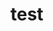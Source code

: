 test
====
<?xml version="1.0" standalone="no"?>
<!DOCTYPE svg PUBLIC "-//W3C//DTD SVG 1.1//EN" "http://www.w3.org/Graphics/SVG/1.1/DTD/svg11.dtd" >
<svg xmlns="http://www.w3.org/2000/svg">
<metadata>
This is a custom SVG webfont generated by Font Squirrel.
Copyright   : Copyright c Mark Simonson 2005 All rights reserved
Designer    : Mark Simonson
Foundry URL : httpwwwmarksimonsoncom
</metadata>
<defs>
<font id="ProximaNovaAltThin" horiz-adv-x="425" >
<font-face units-per-em="2048" ascent="1618" descent="-430" />
<missing-glyph horiz-adv-x="532" />
<glyph unicode=" "  horiz-adv-x="532" />
<glyph unicode="&#x09;" horiz-adv-x="532" />
<glyph unicode="&#xa0;" horiz-adv-x="532" />
<glyph unicode="!" d="M145 49q0 27 20.5 46.5t47.5 19.5t47.5 -19.5t20.5 -46.5q0 -29 -19.5 -48t-48.5 -19t-48.5 19t-19.5 48zM170 1366h86l-23 -1036h-40z" />
<glyph unicode="&#x22;" horiz-adv-x="593" d="M127 1333.5q0 22.5 15.5 37.5t38 15t37.5 -15t15 -38l-30 -426h-45q-31 404 -31 426.5zM360 1333.5q0 22.5 15.5 37.5t38 15t38 -15t15.5 -38l-31 -426h-45q-31 404 -31 426.5z" />
<glyph unicode="#" horiz-adv-x="1161" d="M53 391l19 60h237l156 464h-240l17 60h243l129 391h68l-129 -391h254l129 391h68l-132 -391h236l-14 -60h-240l-158 -464h246l-18 -60h-246l-131 -391h-68l133 391h-256l-131 -391h-67l131 391h-236zM377 451h252l157 464h-254z" />
<glyph unicode="$" horiz-adv-x="1177" d="M109 193l53 47q156 -193 401 -203v651q-80 23 -125 37t-107.5 44t-96 63.5t-58 87t-24.5 120.5q0 156 119.5 250t291.5 99v184h66v-187q250 -14 393 -190l-51 -47q-125 160 -342 176v-584q78 -23 127 -40t111.5 -51t98 -71.5t61.5 -98t26 -134.5q0 -61 -20.5 -118.5 t-65.5 -114t-132 -93t-206 -43.5v-182h-66v180q-145 4 -262.5 64t-191.5 154zM223 1040q0 -61 25.5 -107t80 -79t103.5 -51.5t131 -42.5v567q-145 -4 -242.5 -85t-97.5 -202zM629 37q98 6 170.5 36.5t110.5 78t54.5 95.5t16.5 99q0 59 -20.5 106.5t-50 79t-80 59t-93.5 43 t-108 36.5v-633z" />
<glyph unicode="%" horiz-adv-x="1452" d="M74 1051q0 145 88 240t225 95t225 -95t88 -240q0 -143 -88 -237.5t-225 -94.5t-225 94.5t-88 237.5zM141 1051q0 -113 70 -195t176 -82q109 0 177.5 81t68.5 196q0 117 -68.5 198.5t-177.5 81.5q-106 0 -176 -81.5t-70 -198.5zM260 0l873 1366h75l-874 -1366h-74z M752 307q0 145 88 240.5t225 95.5t225 -95t88 -241q0 -143 -88 -237.5t-225 -94.5t-225 94.5t-88 237.5zM819 307q0 -115 68.5 -195.5t177.5 -80.5t177.5 81t68.5 195q0 117 -68.5 199t-177.5 82t-177.5 -82t-68.5 -199z" />
<glyph unicode="&#x26;" horiz-adv-x="1304" d="M96 342q0 150 82 244t228 176q-119 184 -119 317t89 220t216 87q123 0 194.5 -65.5t71.5 -183.5q0 -70 -25.5 -126.5t-82 -103.5t-101.5 -76.5t-127 -74.5q-14 -8 -22 -13q76 -109 192 -235q106 -119 205 -217q90 137 162 350l65 -25q-102 -268 -176 -376 q129 -125 262 -240h-108q-70 59 -197 182q-164 -207 -407 -207q-172 0 -287 96.5t-115 270.5zM168 342q0 -145 96 -225t234 -80q201 0 356 196q-162 166 -215 230q-117 133 -199 246q-129 -74 -200.5 -158t-71.5 -209zM358 1079q0 -119 107 -282q68 37 98.5 54t82.5 53 t75.5 65.5t44 73.5t20.5 94q0 90 -54 139t-140 49q-96 0 -165 -70t-69 -176z" />
<glyph unicode="'" horiz-adv-x="360" d="M127 1333.5q0 22.5 15.5 37.5t38 15t37.5 -15t15 -38l-30 -426h-45q-31 404 -31 426.5z" />
<glyph unicode="(" horiz-adv-x="421" d="M96 497.5q0 483.5 258 905.5l33 -23q-111 -233 -165 -429.5t-54 -452.5q0 -254 54 -453t165 -428l-33 -25q-258 422 -258 905.5z" />
<glyph unicode=")" horiz-adv-x="421" d="M35 -383q111 229 165 428t54 453q0 256 -54.5 452.5t-164.5 429.5l33 23q258 -422 258 -905.5t-258 -905.5z" />
<glyph unicode="*" horiz-adv-x="675" d="M84 1001l217 111l-217 111l31 53l204 -133l-12 243h62l-13 -243l205 133l31 -53l-217 -111l217 -111l-31 -53l-205 133l13 -243h-62l12 243l-204 -133z" />
<glyph unicode="+" horiz-adv-x="1011" d="M59 659v62h414v442h66v-442h413v-62h-413v-454h-66v454h-414z" />
<glyph unicode="," d="M119 -205q49 37 78.5 89.5t29.5 99.5q-12 -2 -16 -2q-29 0 -47.5 19t-18.5 48q0 27 18.5 46.5t47.5 19.5q33 0 56.5 -29t23.5 -80q0 -74 -37 -142.5t-90 -105.5z" />
<glyph unicode="-" horiz-adv-x="614" d="M61 465v61h492v-61h-492z" />
<glyph unicode="." d="M145 49q0 27 20.5 46.5t47.5 19.5t47.5 -19.5t20.5 -46.5q0 -29 -19.5 -48t-48.5 -19t-48.5 19t-19.5 48z" />
<glyph unicode="/" horiz-adv-x="548" d="M0 -41l485 1448h64l-486 -1448h-63z" />
<glyph unicode="0" horiz-adv-x="1239" d="M133 682q0 127 26.5 246t81 224t153 169.5t227.5 64.5t226 -64.5t151.5 -169.5t81 -224t26.5 -246q0 -125 -26.5 -245t-81 -226.5t-151.5 -171t-226 -64.5t-227.5 64.5t-153 171t-81 226.5t-26.5 245zM205 682q0 -117 21.5 -224.5t67.5 -205.5t130 -156.5t196.5 -58.5 t196.5 59.5t129 156.5t66.5 204.5t21.5 224.5t-21.5 224.5t-66.5 204.5t-129 155.5t-196.5 58.5t-196.5 -58.5t-130 -155.5t-67.5 -204.5t-21.5 -224.5z" />
<glyph unicode="1" horiz-adv-x="567" d="M61 1083l265 283h61v-1366h-65v1272l-216 -236z" />
<glyph unicode="2" horiz-adv-x="1181" d="M121 0v57q164 135 254 214t210 194t180 194.5t104 175t44 181.5q0 154 -101 231.5t-239 77.5q-127 0 -225 -50t-151 -134l-54 39q63 96 177 151t255 55q154 0 279 -93t125 -277q0 -68 -23.5 -138.5t-54.5 -130t-96.5 -137.5t-115.5 -130t-146.5 -139t-153.5 -135 l-172 -145h766v-61h-862z" />
<glyph unicode="3" horiz-adv-x="1087" d="M74 205l57 33q125 -201 385 -201q170 0 270.5 87t100.5 238q0 158 -112.5 236t-282.5 78q-94 0 -115 -2v65q20 -2 115 -2q158 0 266 74t108 219q0 135 -101 215t-249 80q-119 0 -206 -45t-167 -139l-51 41q162 205 424 204q170 0 293 -95t123 -261q0 -147 -92 -226 t-199 -97q63 -6 131 -40t124 -115t56 -190q0 -170 -115.5 -278.5t-320.5 -108.5q-154 0 -269.5 66t-172.5 164z" />
<glyph unicode="4" horiz-adv-x="1073" d="M78 399v68l624 899h86v-905h207v-62h-207v-399h-65v399h-645zM150 461h573v831z" />
<glyph unicode="5" horiz-adv-x="1175" d="M166 205l53 39q137 -207 389 -207q158 0 263.5 105.5t105.5 263.5q0 170 -104.5 271t-264.5 101q-195 0 -344 -141l-55 33v696h745v-61h-680v-596q135 131 334 131q182 0 308 -115t126 -319q0 -193 -128 -312t-306 -119q-297 1 -442 230z" />
<glyph unicode="6" horiz-adv-x="1181" d="M133 682q0 133 25.5 252t80 223.5t152.5 166.5t230 62q229 0 358 -184l-49 -43q-115 166 -309 166q-115 0 -201 -58.5t-132 -157.5t-67.5 -211t-21.5 -236q0 -49 2 -74q51 86 166.5 164.5t248.5 78.5q193 0 313 -109.5t120 -320.5q0 -170 -119 -298t-322 -128 q-127 0 -222 58.5t-148.5 161t-79 224.5t-25.5 263zM209 504q8 -82 32.5 -160t69.5 -149.5t122 -114.5t175 -43q178 0 276.5 113.5t98.5 250.5q0 180 -100.5 274.5t-268.5 94.5q-121 0 -231.5 -74.5t-173.5 -191.5z" />
<glyph unicode="7" horiz-adv-x="1001" d="M74 1305v61h854v-45l-604 -1321h-74l600 1305h-776z" />
<glyph unicode="8" horiz-adv-x="1148" d="M135 338q0 139 103.5 234.5t250.5 132.5q-139 33 -235 117.5t-96 213.5q0 168 125 259t292 91q166 0 292 -92t126 -258q0 -129 -96 -214t-235 -117q147 -37 249.5 -132.5t102.5 -234.5q0 -158 -124 -260.5t-315 -102.5q-195 0 -317.5 101.5t-122.5 261.5zM201 338 q0 -135 110.5 -218t263.5 -83q152 0 262.5 83t110.5 218q0 82 -45 149.5t-111.5 105.5t-122 58.5t-94.5 24.5q-39 -4 -95 -24.5t-122.5 -58.5t-111.5 -105.5t-45 -149.5zM223 1036q0 -76 41 -135t107.5 -93t111.5 -48.5t92 -24.5q47 8 93.5 24.5t112 49.5t106.5 92.5 t41 134.5q0 133 -101.5 211t-251 78t-251 -78t-101.5 -211z" />
<glyph unicode="9" horiz-adv-x="1181" d="M133 963q0 170 119 298t321 128q127 0 222.5 -58.5t148.5 -161t79 -224.5t26 -263q0 -133 -26 -252t-80 -223.5t-152.5 -167t-229.5 -62.5q-229 0 -358 185l49 43q115 -166 309 -166q115 0 201 58.5t132 157.5t67.5 211t21.5 236q0 49 -2 74q-51 -86 -167 -165t-249 -79 q-193 0 -312.5 110t-119.5 321zM199 963q0 -180 100 -274.5t268 -94.5q121 0 231.5 74.5t174.5 191.5q-8 82 -33 160t-70 149.5t-121.5 114.5t-175.5 43q-178 0 -276 -113.5t-98 -250.5z" />
<glyph unicode=":" d="M145 49q0 27 20.5 46.5t47.5 19.5t47.5 -19.5t20.5 -46.5q0 -29 -19.5 -48t-48.5 -19t-48.5 19t-19.5 48zM145 936q0 27 19.5 47.5t48.5 20.5t48.5 -20.5t19.5 -47.5t-20.5 -46.5t-47.5 -19.5t-47.5 19.5t-20.5 46.5z" />
<glyph unicode=";" d="M119 -205q49 37 78.5 89.5t29.5 99.5q-12 -2 -16 -2q-29 0 -47.5 19t-18.5 48q0 27 18.5 46.5t47.5 19.5q33 0 56.5 -29t23.5 -80q0 -74 -37 -142.5t-90 -105.5zM145 936q0 27 19.5 47.5t48.5 20.5t48.5 -20.5t19.5 -47.5t-20.5 -46.5t-47.5 -19.5t-47.5 19.5t-20.5 46.5 z" />
<glyph unicode="&#x3c;" horiz-adv-x="1011" d="M59 664v43l893 481v-74l-809 -430l809 -426v-74z" />
<glyph unicode="=" horiz-adv-x="1011" d="M59 451v61h893v-61h-893zM59 856v62h893v-62h-893z" />
<glyph unicode="&#x3e;" horiz-adv-x="1011" d="M59 184v74l809 426l-809 430v74l893 -481v-43z" />
<glyph unicode="?" horiz-adv-x="956" d="M53 1167q154 219 439 219q174 0 277 -91t103 -222q0 -74 -32.5 -136.5t-81.5 -102t-105.5 -80.5t-105.5 -75t-82 -80t-33 -99q0 -61 68 -109l-39 -47q-90 68 -90 156q0 76 44 137t107.5 103t127 86t107.5 106.5t44 140.5q0 106 -82 179t-227 73q-139 0 -230.5 -51 t-161.5 -150zM387 49q0 27 20.5 46.5t47 19.5t47 -19.5t20.5 -46.5q0 -29 -19.5 -48t-48 -19t-48 19t-19.5 48z" />
<glyph unicode="@" horiz-adv-x="1603" d="M72 500q0 217 113.5 404.5t301 295t398.5 107.5q283 0 464 -192.5t181 -477.5q0 -215 -89 -339t-220 -124q-78 0 -127.5 53.5t-49.5 126.5v13q-57 -82 -151 -137.5t-199 -55.5q-139 0 -225 88t-86 236q0 217 153.5 371.5t344.5 154.5q100 0 168.5 -50t99.5 -128l29 141 h61l-127 -602q-2 -12 -2 -37q0 -53 32 -86t79 -33q35 0 73.5 19.5t80.5 62.5t68.5 128t26.5 200q0 260 -165.5 433t-425.5 173q-299 0 -522.5 -226t-223.5 -517q0 -250 169 -418t427 -168q199 0 385 117l33 -47q-201 -129 -426 -129q-279 0 -464 185.5t-185 457.5zM451 498 q0 -119 64.5 -194t179 -75t209.5 66.5t159 161.5l70 321q-23 74 -87.5 132.5t-164.5 58.5q-174 0 -302 -144.5t-128 -326.5z" />
<glyph unicode="A" horiz-adv-x="1302" d="M43 0l569 1366h78l570 -1366h-76l-152 367h-762l-151 -367h-76zM295 428h713l-357 862z" />
<glyph unicode="B" horiz-adv-x="1228" d="M180 0v1366h514q168 0 270.5 -91t102.5 -257q0 -123 -71.5 -208t-170.5 -105q109 -16 189 -117t80 -219q0 -174 -105.5 -271.5t-286.5 -97.5h-522zM246 61h456q150 0 235 82t85 224q0 125 -84 215t-236 90h-456v-611zM246 733h448q145 0 223 80t78 205q0 123 -78.5 205 t-222.5 82h-448v-572z" />
<glyph unicode="C" horiz-adv-x="1366" d="M133 682q0 309 196.5 508t485.5 199t475 -215l-51 -46q-74 92 -185.5 145.5t-238.5 53.5q-260 0 -435 -180t-175 -465q0 -283 175 -464t435 -181q127 0 238.5 53t185.5 146l53 -43q-193 -217 -477 -218q-289 0 -485.5 199t-196.5 508z" />
<glyph unicode="D" horiz-adv-x="1400" d="M180 0v1366h406q307 0 493.5 -199.5t186.5 -484.5q0 -287 -185.5 -484.5t-494.5 -197.5h-406zM246 61h340q283 0 445.5 176.5t162.5 444.5q0 266 -164 444.5t-444 178.5h-340v-1244z" />
<glyph unicode="E" horiz-adv-x="1142" d="M180 0v1366h836v-61h-770v-572h755v-61h-755v-611h770v-61h-836z" />
<glyph unicode="F" horiz-adv-x="1091" d="M180 0v1366h836v-61h-770v-572h755v-61h-755v-672h-66z" />
<glyph unicode="G" horiz-adv-x="1449" d="M133 682q0 309 196.5 508t485.5 199q295 0 500 -211l-43 -45q-80 92 -201 143t-256 51q-260 0 -435 -180t-175 -465q0 -283 175 -465t435 -182q250 0 389 159.5t160 399.5h-678v61h746q0 -297 -161 -489.5t-456 -192.5q-289 0 -485.5 199t-196.5 510z" />
<glyph unicode="H" horiz-adv-x="1423" d="M180 0v1366h66v-633h932v633h65v-1366h-65v672h-932v-672h-66z" />
<glyph unicode="I" d="M180 0v1366h66v-1366h-66z" />
<glyph unicode="J" horiz-adv-x="952" d="M33 154l55 49q117 -166 291 -166q150 0 239 95t89 247v987h65v-987q0 -195 -112.5 -299.5t-280.5 -104.5q-219 1 -346 179z" />
<glyph unicode="K" horiz-adv-x="1169" d="M180 0v1366h66v-788l710 788h88l-593 -653l655 -713h-88l-608 672l-164 -178v-494h-66z" />
<glyph unicode="L" horiz-adv-x="972" d="M147 0v1366h66v-1305h686v-61h-752z" />
<glyph unicode="M" horiz-adv-x="1576" d="M180 0v1366h105l503 -1223l504 1223h105v-1366h-66v1288l-532 -1288h-21l-532 1288v-1288h-66z" />
<glyph unicode="N" horiz-adv-x="1413" d="M180 0v1366h66l921 -1247v1247h66v-1366h-66l-921 1260v-1260h-66z" />
<glyph unicode="O" horiz-adv-x="1564" d="M133 682q0 303 178 505t471 202q291 0 470.5 -202t179.5 -505t-179.5 -505t-470.5 -202q-293 0 -471 202t-178 505zM205 682q0 -283 157.5 -464t419.5 -181q260 0 419 181t159 464q0 285 -159 465t-419 180q-262 0 -419.5 -180t-157.5 -465z" />
<glyph unicode="P" horiz-adv-x="1136" d="M180 0v1366h473q184 0 292 -111.5t108 -275.5q0 -162 -108.5 -274.5t-291.5 -112.5h-407v-592h-66zM246 653h405q150 0 240 91.5t90 234.5t-90 234.5t-240 91.5h-405v-652z" />
<glyph unicode="Q" horiz-adv-x="1564" d="M133 682q0 303 178 505t471 202q291 0 470.5 -202t179.5 -505q0 -324 -199 -526l156 -156l-46 -47l-159 160q-170 -137 -402 -138q-293 0 -471 202t-178 505zM205 682q0 -283 157.5 -464t419.5 -181q205 0 355 121l-226 227l47 47l228 -229q174 180 174 479 q0 285 -159 465t-419 180q-262 0 -419.5 -180t-157.5 -465z" />
<glyph unicode="R" horiz-adv-x="1185" d="M180 0v1366h471q174 0 289 -103.5t115 -283.5t-116 -284.5t-288 -104.5l422 -590h-84l-416 590h-327v-590h-66zM246 651h405q150 0 241 92.5t91 235.5t-91 234.5t-241 91.5h-405v-654z" />
<glyph unicode="S" horiz-adv-x="1177" d="M109 193l53 47q166 -203 424 -203q113 0 194.5 29.5t122.5 78t59.5 98.5t18.5 103q0 104 -61.5 175t-153.5 101.5t-199.5 64.5t-200 65.5t-153.5 105.5t-61 182q0 160 124.5 254.5t303.5 94.5q287 0 442 -193l-51 -47q-137 178 -391 178q-152 0 -254.5 -81t-102.5 -206 q0 -78 46 -133t119 -85.5t162 -56.5t177 -55.5t161 -70.5t119 -115.5t46 -177.5q0 -63 -22.5 -123.5t-72 -119t-145.5 -93.5t-227 -35q-154 0 -276.5 60t-200.5 158z" />
<glyph unicode="T" horiz-adv-x="1144" d="M78 1305v61h989v-61h-463v-1305h-65v1305h-461z" />
<glyph unicode="U" horiz-adv-x="1376" d="M180 518v848h66v-848q0 -229 114.5 -355t327.5 -126t327.5 126t114.5 355v848h66v-848q0 -256 -131 -399.5t-377 -143.5t-377 143.5t-131 399.5z" />
<glyph unicode="V" horiz-adv-x="1302" d="M43 1366h76l532 -1290l533 1290h76l-570 -1366h-78z" />
<glyph unicode="W" horiz-adv-x="1744" d="M51 1366h72l356 -1268l359 1268h69l359 -1268l356 1268h72l-389 -1366h-78l-355 1243l-354 -1243h-78z" />
<glyph unicode="X" horiz-adv-x="1306" d="M51 0l565 700l-534 666h88l483 -612l484 612h88l-535 -664l565 -702h-86l-516 651l-516 -651h-86z" />
<glyph unicode="Y" horiz-adv-x="1249" d="M43 1366h84l498 -709l497 709h84l-549 -774v-592h-65v592z" />
<glyph unicode="Z" horiz-adv-x="1183" d="M109 0v61l874 1244h-874v61h952v-61l-877 -1244h891v-61h-966z" />
<glyph unicode="[" horiz-adv-x="434" d="M70 -389v1778h329v-62h-268v-1655h268v-61h-329z" />
<glyph unicode="\" horiz-adv-x="548" d="M0 1407h63l486 -1448h-64z" />
<glyph unicode="]" horiz-adv-x="434" d="M35 -328h268v1655h-268v62h330v-1778h-330v61z" />
<glyph unicode="^" horiz-adv-x="868" d="M39 682l369 684h53l368 -684h-69l-326 629l-325 -629h-70z" />
<glyph unicode="_" horiz-adv-x="1155" d="M-6 -82h1167v-61h-1167v61z" />
<glyph unicode="`" horiz-adv-x="419" d="M0 1434h92l328 -295h-62z" />
<glyph unicode="a" horiz-adv-x="1159" d="M123 494q0 233 122 376.5t320 143.5q109 0 202 -52.5t155 -142.5v170h61v-989h-61v166q-53 -82 -149.5 -136.5t-207.5 -54.5q-201 0 -321.5 141.5t-120.5 377.5zM190 493.5q0 -202.5 99.5 -332.5t275.5 -130q111 0 209 57t148 139v531q-49 82 -147.5 141t-209.5 59 q-176 0 -275.5 -131t-99.5 -333.5z" />
<glyph unicode="b" horiz-adv-x="1159" d="M176 0v1366h62v-547q61 90 154 142.5t202 52.5q199 0 320.5 -143.5t121.5 -376.5q0 -236 -120.5 -377.5t-321.5 -141.5q-111 0 -207 54.5t-149 136.5v-166h-62zM238 227q49 -82 147 -139t209 -57q176 0 275.5 130t99.5 332.5t-99.5 333.5t-275.5 131q-111 0 -209 -59 t-147 -141v-531z" />
<glyph unicode="c" horiz-adv-x="1009" d="M123 495.5q0 219.5 129 369t338 149.5q115 0 192.5 -41t145.5 -125l-45 -37q-109 147 -289 147q-186 0 -295 -132t-109 -330q0 -201 110 -333t294 -132q178 0 289 149l45 -39q-68 -84 -145.5 -125t-192.5 -41q-209 0 -338 150.5t-129 370z" />
<glyph unicode="d" horiz-adv-x="1159" d="M123 494q0 233 122 376.5t320 143.5q109 0 202 -52.5t155 -142.5v547h61v-1366h-61v166q-53 -82 -149.5 -136.5t-207.5 -54.5q-201 0 -321.5 141.5t-120.5 377.5zM190 493.5q0 -202.5 99.5 -332.5t275.5 -130q111 0 209 57t148 139v531q-49 82 -147.5 141t-209.5 59 q-176 0 -275.5 -131t-99.5 -333.5z" />
<glyph unicode="e" horiz-adv-x="1169" d="M123 496q0 217 133 367.5t332 150.5q217 0 338 -149.5t121 -368.5v-21h-854q4 -188 117.5 -316t297.5 -128q205 0 344 149l37 -39q-160 -166 -381 -166q-215 0 -350 147t-135 374zM193 530h788q0 100 -41 195.5t-134 164t-220 68.5q-178 0 -282.5 -132t-110.5 -296z" />
<glyph unicode="f" horiz-adv-x="503" d="M41 934v55h164v105q0 137 65.5 214.5t182.5 77.5q72 0 116 -26l-26 -53q-43 25 -90 24q-186 0 -187 -237v-105h201v-55h-201v-934h-61v934h-164z" />
<glyph unicode="g" horiz-adv-x="1159" d="M123 492q0 233 122 377.5t320 144.5q109 0 202 -52.5t155 -142.5v170h61v-995q0 -203 -113.5 -299t-304.5 -96q-129 0 -212 30.5t-167 118.5l45 51q63 -80 140.5 -112.5t193.5 -32.5q158 0 257.5 85t99.5 255v172q-55 -82 -150.5 -138.5t-206.5 -56.5 q-201 0 -321.5 142.5t-120.5 378.5zM190 491.5q0 -202.5 99.5 -333.5t275.5 -131q111 0 209 59t148 141v531q-49 82 -147.5 141t-209.5 59q-176 0 -275.5 -132t-99.5 -334.5z" />
<glyph unicode="h" horiz-adv-x="1081" d="M176 0v1366h62v-532q59 72 159.5 126t198.5 54q154 0 231.5 -75t77.5 -245v-694h-61v694q0 147 -65.5 205.5t-190.5 58.5q-98 0 -196.5 -54t-153.5 -132v-772h-62z" />
<glyph unicode="i" horiz-adv-x="413" d="M147 1218.5q0 24.5 18.5 42t41.5 17.5q25 0 42 -17.5t17 -42t-17.5 -42t-41.5 -17.5q-23 0 -41.5 17.5t-18.5 42zM176 0v989h62v-989h-62z" />
<glyph unicode="j" horiz-adv-x="413" d="M-195 -324l39 52q66 -74 150 -74q82 0 132 47t50 143v1145h62v-1145q0 -246 -244 -245q-105 -1 -189 77zM147 1218.5q0 24.5 18.5 42t41.5 17.5q25 0 42 -17.5t17 -42t-17.5 -42t-41.5 -17.5q-23 0 -41.5 17.5t-18.5 42z" />
<glyph unicode="k" horiz-adv-x="1015" d="M176 0v1366h62v-979l645 602h88l-482 -446l476 -543h-88l-435 498l-204 -189v-309h-62z" />
<glyph unicode="l" horiz-adv-x="497" d="M176 174v1192h62v-1192q0 -143 106 -143q72 0 117 53l37 -47q-66 -61 -154 -62q-168 0 -168 199z" />
<glyph unicode="m" horiz-adv-x="1576" d="M176 0v989h62v-155q37 59 129 119.5t188 60.5q109 0 174.5 -55.5t81.5 -133.5q45 74 136 131.5t190 57.5q264 0 264 -301v-713h-62v713q0 246 -213 245q-82 0 -171 -54t-136 -130v-774h-61v713q0 246 -213 245q-82 0 -169 -54t-138 -132v-772h-62z" />
<glyph unicode="n" horiz-adv-x="1081" d="M176 0v989h62v-155q59 72 159.5 126t198.5 54q154 0 231.5 -77t77.5 -247v-690h-61v690q0 147 -65.5 207.5t-190.5 60.5q-98 0 -196.5 -54t-153.5 -132v-772h-62z" />
<glyph unicode="o" horiz-adv-x="1167" d="M123 496q0 221 128 369.5t333 148.5q207 0 333.5 -147.5t126.5 -371t-126.5 -372t-333.5 -148.5q-205 0 -333 149t-128 372zM190 496q0 -193 106.5 -329t287.5 -136q182 0 287.5 136t105.5 329q0 190 -105.5 326t-287.5 136q-180 0 -287 -136t-107 -326z" />
<glyph unicode="p" horiz-adv-x="1150" d="M176 -377v1366h62v-166q53 82 149 136.5t207 54.5q201 0 321.5 -141.5t120.5 -376.5q0 -233 -121.5 -377t-320.5 -144q-109 0 -202 52.5t-154 142.5v-547h-62zM238 231q49 -82 147 -141t209 -59q176 0 275.5 131t99.5 333.5t-99.5 332.5t-275.5 130q-111 0 -209 -57 t-147 -139v-531z" />
<glyph unicode="q" horiz-adv-x="1150" d="M115 496q0 236 120.5 377t321.5 141q111 0 207 -54.5t149 -136.5v166h62v-1366h-62v547q-61 -90 -154 -142.5t-202 -52.5q-199 0 -320.5 144t-121.5 377zM182 495.5q0 -202.5 99.5 -333.5t275.5 -131q111 0 209 59.5t147 140.5v531q-49 82 -147 139t-209 57 q-176 0 -275.5 -130t-99.5 -332.5z" />
<glyph unicode="r" horiz-adv-x="622" d="M176 0v989h62v-180q150 199 340 199v-74q-18 2 -50 2q-76 0 -166 -61.5t-124 -133.5v-741h-62z" />
<glyph unicode="s" horiz-adv-x="929" d="M90 133l49 45q111 -147 314 -147q133 0 212.5 64.5t79.5 164.5q0 84 -65.5 133t-158.5 72.5t-186 49.5t-158.5 83t-65.5 154q0 113 90 187.5t245 74.5q223 0 340 -150l-45 -41q-94 135 -295 135q-127 0 -200.5 -58t-73.5 -148q0 -76 65.5 -120t158.5 -66.5t186.5 -49.5 t159 -89t65.5 -167q0 -123 -91 -204t-263 -81q-226 0 -363 158z" />
<glyph unicode="t" horiz-adv-x="524" d="M25 934v55h163v271h62v-271h201v-55h-201v-760q0 -143 106 -143q72 0 117 53l37 -47q-66 -61 -154 -62q-168 0 -168 199v760h-163z" />
<glyph unicode="u" horiz-adv-x="1081" d="M176 295v694h62v-694q0 -147 65.5 -205.5t190.5 -58.5q98 0 197.5 52t152.5 128v778h61v-989h-61v152q-68 -76 -164 -126.5t-195 -50.5q-154 0 -231.5 75t-77.5 245z" />
<glyph unicode="v" horiz-adv-x="964" d="M23 989h71l389 -917l387 917h72l-424 -989h-72z" />
<glyph unicode="w" horiz-adv-x="1441" d="M45 989h68l286 -893l297 893h49l297 -893l287 893h68l-328 -989h-49l-299 897l-299 -897h-49z" />
<glyph unicode="x" horiz-adv-x="966" d="M45 0l404 508l-381 481h79l336 -438l336 438h80l-381 -481l404 -508h-80l-359 467l-358 -467h-80z" />
<glyph unicode="y" horiz-adv-x="1081" d="M166 -252l45 51q113 -145 303 -145q154 0 242 89t88 249v160q-68 -76 -164 -126.5t-195 -50.5q-154 0 -231.5 75t-77.5 245v694h62v-694q0 -147 65.5 -205.5t190.5 -58.5q98 0 197.5 52t152.5 128v778h61v-997q0 -104 -34.5 -184t-92 -123t-124 -64.5t-140.5 -21.5 q-215 -1 -348 149z" />
<glyph unicode="z" horiz-adv-x="954" d="M123 0v55l629 879h-629v55h700v-55l-633 -879h641v-55h-708z" />
<glyph unicode="{" horiz-adv-x="485" d="M14 469v61q51 0 79 43t28 105v479q0 100 61.5 166t141.5 66h127v-62h-127q-57 0 -99.5 -49t-42.5 -121v-479q0 -139 -92 -178q92 -39 92 -178v-480q0 -72 42 -121t100 -49h127v-61h-127q-80 0 -141.5 65.5t-61.5 165.5v480q0 61 -28 104t-79 43z" />
<glyph unicode="|" horiz-adv-x="421" d="M180 -41v1448h62v-1448h-62z" />
<glyph unicode="}" horiz-adv-x="485" d="M35 -328h127q57 0 99 49.5t42 120.5v480q0 139 92 178q-92 39 -92 178v479q0 72 -42 121t-99 49h-127v62h127q80 0 141.5 -66t61.5 -166v-479q0 -61 27.5 -104.5t78.5 -43.5v-61q-51 0 -78.5 -43t-27.5 -104v-480q0 -100 -61.5 -165.5t-141.5 -65.5h-127v61z" />
<glyph unicode="~" horiz-adv-x="1015" d="M57 893q20 215 81 342t184 127q68 0 114.5 -43t70 -103.5t45 -122t56.5 -104.5t86 -43q86 0 134.5 103.5t68.5 316.5l61 -6q-14 -139 -38.5 -236.5t-82 -167t-143.5 -69.5q-84 0 -136 64.5t-72.5 142t-61.5 142t-102 64.5q-162 0 -203 -417z" />
<glyph unicode="&#xa1;" d="M145 940q0 27 19.5 47.5t48.5 20.5t48.5 -20.5t19.5 -47.5t-20.5 -46.5t-47.5 -19.5t-47.5 19.5t-20.5 46.5zM170 -377l23 1036h40l23 -1036h-86z" />
<glyph unicode="&#xa2;" horiz-adv-x="1009" d="M123 495.5q0 204.5 112.5 349t301.5 165.5v147h61v-143q197 -2 330 -166l-45 -37q-109 143 -285 147v-927q174 0 285 149l45 -39q-133 -164 -330 -166v-180h-61v185q-188 20 -301 165.5t-113 350zM190 495.5q0 -182.5 93.5 -312.5t253.5 -150v921q-162 -20 -254.5 -148 t-92.5 -310.5z" />
<glyph unicode="&#xa3;" horiz-adv-x="1005" d="M35 547v61h293q-14 16 -69.5 73.5t-79 89.5t-49.5 95.5t-26 134.5q0 154 120 269.5t306 115.5q113 0 212.5 -58t146.5 -154l-53 -37q-31 74 -115 131t-191 57q-150 0 -254 -87t-104 -237q0 -68 24.5 -129t53.5 -96t77 -87t70 -81h312v-61h-271q31 -66 31 -131 q0 -102 -46 -172t-130 -133q57 20 113 20q72 0 171 -49t160 -49q66 0 127.5 28.5t85.5 59.5l37 -55q-98 -94 -254 -95q-94 0 -184 49.5t-180 49.5q-80 0 -244 -84l-29 67q156 66 234 160t78 203q0 68 -37 131h-336z" />
<glyph unicode="&#xa5;" horiz-adv-x="1249" d="M43 264v62h549v266h-549v61h504l-504 713h84l498 -709l497 709h84l-506 -713h506v-61h-549v-266h549v-62h-549v-264h-65v264h-549z" />
<glyph unicode="&#xa6;" horiz-adv-x="421" d="M180 -41v647h62v-647h-62zM180 760v647h62v-647h-62z" />
<glyph unicode="&#xa7;" horiz-adv-x="929" d="M90 -8l49 45q111 -147 314 -148q129 0 210.5 62.5t81.5 167.5q0 82 -65.5 132t-158.5 73.5t-186 49t-158.5 83t-65.5 153.5q0 106 72.5 173t193.5 94q-131 37 -198.5 92t-67.5 155q0 111 88 186.5t247 75.5q221 0 340 -149l-45 -41q-98 135 -295 135q-119 0 -196.5 -58.5 t-77.5 -152.5q0 -76 65.5 -120t158.5 -65.5t186.5 -47t159 -90t65.5 -170.5q0 -180 -205 -260q102 -37 153.5 -95.5t51.5 -152.5q0 -133 -97.5 -209t-256.5 -76q-133 0 -214 41t-149 117zM172 606q0 -47 25.5 -82t69.5 -56.5t100.5 -37.5t119.5 -33q31 -6 45 -10 q213 92 213 246q0 51 -23.5 89t-71.5 63.5t-85 39t-102 29.5q-162 -43 -226.5 -102.5t-64.5 -145.5z" />
<glyph unicode="&#xa8;" horiz-adv-x="516" d="M-6 1224.5q0 22.5 17.5 40t40 17.5t40 -17.5t17.5 -40t-17.5 -40t-40 -17.5t-40 17.5t-17.5 40zM408 1224.5q0 22.5 17 40t39.5 17.5t40 -17.5t17.5 -40t-17.5 -40t-40 -17.5t-39.5 17.5t-17 40z" />
<glyph unicode="&#xa9;" horiz-adv-x="1593" d="M90 684q0 293 207 500t500 207t499.5 -207t206.5 -500t-206.5 -500t-499.5 -207t-500 208t-207 499zM143 684q0 -268 192.5 -460.5t461.5 -192.5q270 0 461.5 192.5t191.5 460.5q0 270 -191.5 461.5t-461.5 191.5q-268 0 -461 -191.5t-193 -461.5zM371 688 q0 186 123.5 312t302.5 126q182 0 295 -131l-41 -41q-39 53 -110 85t-144 32q-150 0 -258.5 -107.5t-108.5 -277.5q0 -166 109.5 -276.5t257.5 -110.5q74 0 144.5 33t109.5 86l41 -41q-115 -133 -295 -133q-178 0 -302 129t-124 315z" />
<glyph unicode="&#xaa;" horiz-adv-x="761" d="M102 866q0 98 69 155.5t163 57.5q139 0 231 -94v139q0 72 -55 112t-129 40q-131 0 -211 -102l-37 38q98 115 250 115q106 0 172 -51t66 -152v-456h-56v77q-92 -94 -231 -94q-92 0 -162 59.5t-70 155.5zM162 866q0 -74 52 -122t138 -48q137 0 213 95v149q-76 94 -213 94 q-84 0 -137 -48t-53 -120z" />
<glyph unicode="&#xab;" horiz-adv-x="745" d="M61 498l328 362h80l-328 -362l328 -369h-80zM276 498l328 362h80l-328 -362l328 -369h-80z" />
<glyph unicode="&#xac;" horiz-adv-x="1011" d="M59 856v62h893v-467h-65v405h-828z" />
<glyph unicode="&#xad;" horiz-adv-x="614" d="M61 465v61h492v-61h-492z" />
<glyph unicode="&#xae;" horiz-adv-x="1011" d="M72 952.5q0 180.5 127 307t307 126.5q182 0 308 -125.5t126 -308.5q0 -180 -127 -307t-307 -127t-307 127t-127 307.5zM125 952q0 -158 111.5 -269.5t269.5 -111.5t269.5 112t111.5 269q0 160 -111.5 270.5t-269.5 110.5t-269.5 -110.5t-111.5 -270.5zM342 702v498h203 q63 0 107 -42t44 -109q0 -72 -46 -110t-81 -38l133 -199h-75l-129 197h-97v-197h-59zM401 956h144q33 0 61.5 28t28.5 65q0 41 -28.5 68.5t-61.5 27.5h-144v-189z" />
<glyph unicode="&#xaf;" horiz-adv-x="743" d="M0 1210v56h743v-56h-743z" />
<glyph unicode="&#xb0;" horiz-adv-x="559" d="M53 1159q0 94 65.5 160.5t160 66.5t161 -66.5t66.5 -160.5t-66.5 -159.5t-161 -65.5t-160 65.5t-65.5 159.5zM115 1159.5q0 -67.5 48 -116t115.5 -48.5t116.5 48.5t49 116t-49 116.5t-116.5 49t-115.5 -49t-48 -116.5z" />
<glyph unicode="&#xb1;" horiz-adv-x="1011" d="M59 0v61h893v-61h-893zM59 659v62h414v442h66v-442h413v-62h-413v-454h-66v454h-414z" />
<glyph unicode="&#xb2;" horiz-adv-x="778" d="M111 862v49q244 176 367.5 305.5t123.5 245.5q0 90 -60.5 134t-144.5 44q-160 0 -233 -108l-41 37q88 125 276 125q102 0 182.5 -57.5t80.5 -172.5q0 -131 -118 -258t-343 -291h465v-53h-555z" />
<glyph unicode="&#xb3;" horiz-adv-x="778" d="M102 983l41 35q82 -117 242 -117q102 0 161.5 48t59.5 132q0 90 -67.5 134.5t-171.5 44.5q-61 0 -74 -3v56q12 -2 74 -2q98 0 162.5 41t64.5 125q0 76 -61.5 119.5t-149.5 43.5q-137 0 -231 -106l-39 37q104 123 272 123q113 0 190.5 -58.5t77.5 -156.5q0 -88 -57 -135.5 t-125 -57.5q68 -6 132.5 -58t64.5 -147q0 -104 -76 -168.5t-207 -64.5q-98 0 -172 38t-111 97z" />
<glyph unicode="&#xb4;" horiz-adv-x="419" d="M0 1139l328 295h92l-359 -295h-61z" />
<glyph unicode="&#xb5;" horiz-adv-x="1081" d="M176 -377v1366h62v-694q0 -147 65.5 -207.5t190.5 -60.5q98 0 197.5 54t152.5 130v778h61v-989h-61v152q-68 -76 -164 -126.5t-195 -50.5q-176 0 -247 93v-445h-62z" />
<glyph unicode="&#xb6;" horiz-adv-x="919" d="M55 1013.5q0 145.5 103.5 249t249.5 103.5h323v-1571h-61v1510h-201v-1510h-61v867q-145 0 -249 103t-104 248.5z" />
<glyph unicode="&#xb7;" d="M145 501.5q0 26.5 20.5 46t47.5 19.5t47.5 -19.5t20.5 -46t-19.5 -47t-48.5 -20.5t-48.5 20.5t-19.5 47z" />
<glyph unicode="&#xb8;" horiz-adv-x="391" d="M0 -326l29 56q66 -57 161 -58q59 0 100.5 28t41.5 73q0 88 -90 88q-55 0 -88 -39l-45 26l63 175h61l-53 -142q31 25 78 25q59 0 96 -36t37 -97q0 -68 -57.5 -112t-143.5 -44q-118 0 -190 57z" />
<glyph unicode="&#xb9;" horiz-adv-x="393" d="M41 1499l174 182h55v-819h-61v737l-129 -141z" />
<glyph unicode="&#xba;" horiz-adv-x="829" d="M98 989q0 145 88 241.5t228 96.5q141 0 229 -96t88 -242q0 -143 -88 -240.5t-229 -97.5q-139 0 -227.5 97.5t-88.5 240.5zM160 989q0 -119 68.5 -201.5t185.5 -82.5q119 0 188.5 82.5t69.5 201.5t-70 201t-188 82q-117 0 -185.5 -82t-68.5 -201z" />
<glyph unicode="&#xbb;" horiz-adv-x="745" d="M61 129l328 369l-328 362h80l328 -362l-328 -369h-80zM276 129l328 369l-328 362h80l328 -362l-328 -369h-80z" />
<glyph unicode="&#xbc;" horiz-adv-x="1464" d="M41 1184l174 182h55v-819h-61v737l-129 -141zM170 0l872 1366h76l-874 -1366h-74zM782 231v54l381 534h80v-534h127v-54h-127v-231h-59v231h-402zM846 285h338v475z" />
<glyph unicode="&#xbd;" horiz-adv-x="1546" d="M41 1184l174 182h55v-819h-61v737l-129 -141zM170 0l872 1366h76l-874 -1366h-74zM879 0v49q244 176 367.5 305t123.5 246q0 90 -60.5 134t-144.5 44q-160 0 -233 -108l-41 37q88 125 276 124q102 0 182.5 -57t80.5 -172q0 -131 -118 -258t-343 -291h465v-53h-555z" />
<glyph unicode="&#xbe;" horiz-adv-x="1722" d="M102 668l41 34q82 -117 242 -116q102 0 161.5 48t59.5 132q0 90 -67.5 134t-171.5 44q-61 0 -74 -2v55q12 -2 74 -2q98 0 162.5 41t64.5 125q0 76 -61.5 120t-149.5 44q-137 0 -231 -106l-39 36q104 123 272 123q113 0 190.5 -58t77.5 -157q0 -88 -57 -135t-125 -57 q68 -6 132.5 -58.5t64.5 -146.5q0 -104 -76 -169t-207 -65q-98 0 -172 38.5t-111 97.5zM428 0l872 1366h76l-874 -1366h-74zM1040 231v54l381 534h80v-534h127v-54h-127v-231h-59v231h-402zM1104 285h338v475z" />
<glyph unicode="&#xbf;" horiz-adv-x="800" d="M84 -90q0 74 33 136.5t82 102t105 80.5t105.5 75t82 80t32.5 99q0 61 -67 109l39 47q90 -68 90 -156q0 -76 -44 -137t-107.5 -103t-127 -86t-107.5 -106.5t-44 -140.5q0 -106 81.5 -179t227.5 -73q139 0 230 51t161 150l47 -43q-154 -219 -438 -219q-174 0 -277.5 91 t-103.5 222zM434 940q0 27 20.5 47.5t47 20.5t47 -20.5t20.5 -47.5t-20.5 -46.5t-47 -19.5t-47 19.5t-20.5 46.5z" />
<glyph unicode="&#xc0;" horiz-adv-x="1302" d="M43 0l569 1366h78l570 -1366h-76l-152 367h-762l-151 -367h-76zM295 428h713l-357 862zM340 1786h92l328 -295h-62z" />
<glyph unicode="&#xc1;" horiz-adv-x="1302" d="M43 0l569 1366h78l570 -1366h-76l-152 367h-762l-151 -367h-76zM295 428h713l-357 862zM545 1491l327 295h93l-359 -295h-61z" />
<glyph unicode="&#xc2;" horiz-adv-x="1302" d="M43 0l569 1366h78l570 -1366h-76l-152 367h-762l-151 -367h-76zM295 428h713l-357 862zM414 1491l200 295h74l207 -295h-57l-187 246l-180 -246h-57z" />
<glyph unicode="&#xc3;" horiz-adv-x="1302" d="M43 0l569 1366h78l570 -1366h-76l-152 367h-762l-151 -367h-76zM295 428h713l-357 862zM344 1499q0 117 48 196t132 79q53 0 91 -36t55.5 -80t47.5 -80t68 -36q53 0 87 54.5t34 164.5h54q0 -117 -48.5 -195.5t-132.5 -78.5q-53 0 -91 36t-55.5 80t-47 79.5t-68.5 35.5 q-53 0 -87 -54t-34 -165h-53z" />
<glyph unicode="&#xc4;" horiz-adv-x="1302" d="M43 0l569 1366h78l570 -1366h-76l-152 367h-762l-151 -367h-76zM295 428h713l-357 862zM389 1564.5q0 22.5 17.5 40t40 17.5t40 -17.5t17.5 -40t-17.5 -40t-40 -17.5t-40 17.5t-17.5 40zM803 1564.5q0 22.5 17.5 40t40 17.5t40 -17.5t17.5 -40t-17.5 -40t-40 -17.5 t-40 17.5t-17.5 40z" />
<glyph unicode="&#xc5;" horiz-adv-x="1302" d="M43 0l569 1366h78l570 -1366h-76l-152 367h-762l-151 -367h-76zM295 428h713l-357 862zM463 1608q0 78 56 134t134 56t133.5 -56t55.5 -134t-55.5 -134.5t-133.5 -56.5t-134 56.5t-56 134.5zM512 1607.5q0 -59.5 41 -100.5t100 -41q57 0 98.5 41t41.5 100.5t-41 100.5 t-99 41q-59 0 -100 -41t-41 -100.5z" />
<glyph unicode="&#xc6;" horiz-adv-x="1904" d="M43 0l870 1366h859v-61h-771v-572h756v-61h-756v-611h771v-61h-836v367h-586l-231 -367h-76zM385 428h551v862z" />
<glyph unicode="&#xc7;" horiz-adv-x="1366" d="M133 682q0 309 196.5 508t485.5 199t475 -215l-51 -46q-74 92 -185.5 145.5t-238.5 53.5q-260 0 -435 -180t-175 -465q0 -283 175 -464t435 -181q127 0 238.5 53t185.5 146l53 -43q-190 -215 -467 -218l-32 -86q31 25 77 25q59 0 96.5 -36t37.5 -97q0 -68 -57.5 -112 t-143.5 -44q-119 0 -191 58l29 55q66 -57 162 -57q59 0 100 27.5t41 72.5q0 88 -90 88q-55 0 -88 -39l-45 27l43 120q-270 18 -450.5 214t-180.5 491z" />
<glyph unicode="&#xc8;" horiz-adv-x="1142" d="M180 0v1366h836v-61h-770v-572h755v-61h-755v-611h770v-61h-836zM285 1786h92l328 -295h-62z" />
<glyph unicode="&#xc9;" horiz-adv-x="1142" d="M180 0v1366h836v-61h-770v-572h755v-61h-755v-611h770v-61h-836zM489 1491l328 295h92l-358 -295h-62z" />
<glyph unicode="&#xca;" horiz-adv-x="1142" d="M180 0v1366h836v-61h-770v-572h755v-61h-755v-611h770v-61h-836zM354 1491l201 295h74l207 -295h-58l-186 246l-180 -246h-58z" />
<glyph unicode="&#xcb;" horiz-adv-x="1142" d="M180 0v1366h836v-61h-770v-572h755v-61h-755v-611h770v-61h-836zM330 1564.5q0 22.5 17.5 40t40 17.5t39.5 -17.5t17 -40t-17 -40t-39.5 -17.5t-40 17.5t-17.5 40zM743 1564.5q0 22.5 17.5 40t40 17.5t40 -17.5t17.5 -40t-17.5 -40t-40 -17.5t-40 17.5t-17.5 40z" />
<glyph unicode="&#xcc;" d="M-98 1786h92l328 -295h-62zM180 0v1366h66v-1366h-66z" />
<glyph unicode="&#xcd;" d="M106 1491l328 295h92l-358 -295h-62zM180 0v1366h66v-1366h-66z" />
<glyph unicode="&#xce;" d="M-25 1491l201 295h74l207 -295h-58l-186 246l-180 -246h-58zM180 0v1366h66v-1366h-66z" />
<glyph unicode="&#xcf;" d="M-51 1564.5q0 22.5 17.5 40t40 17.5t39.5 -17.5t17 -40t-17 -40t-39.5 -17.5t-40 17.5t-17.5 40zM180 0v1366h66v-1366h-66zM362 1564.5q0 22.5 17.5 40t40 17.5t40 -17.5t17.5 -40t-17.5 -40t-40 -17.5t-40 17.5t-17.5 40z" />
<glyph unicode="&#xd0;" horiz-adv-x="1464" d="M25 653v62h219v651h405q307 0 493.5 -199.5t186.5 -484.5q0 -287 -185.5 -484.5t-494.5 -197.5h-405v653h-219zM309 61h340q283 0 445.5 176.5t162.5 444.5q0 266 -163.5 444.5t-444.5 178.5h-340v-590h385v-62h-385v-592z" />
<glyph unicode="&#xd1;" horiz-adv-x="1413" d="M180 0v1366h66l921 -1247v1247h66v-1366h-66l-921 1260v-1260h-66zM395 1499q0 117 48.5 196t131.5 79q53 0 91.5 -36t55.5 -80t47 -80t69 -36q53 0 86.5 54.5t33.5 164.5h54q0 -117 -48.5 -195.5t-132.5 -78.5q-53 0 -91 36t-55 80t-47 79.5t-69 35.5q-53 0 -86.5 -54 t-33.5 -165h-54z" />
<glyph unicode="&#xd2;" horiz-adv-x="1564" d="M133 682q0 303 178 505t471 202q291 0 470.5 -202t179.5 -505t-179.5 -505t-470.5 -202q-293 0 -471 202t-178 505zM205 682q0 -283 157.5 -464t419.5 -181q260 0 419 181t159 464q0 285 -159 465t-419 180q-262 0 -419.5 -180t-157.5 -465zM479 1786h92l328 -295h-61z " />
<glyph unicode="&#xd3;" horiz-adv-x="1564" d="M133 682q0 303 178 505t471 202q291 0 470.5 -202t179.5 -505t-179.5 -505t-470.5 -202q-293 0 -471 202t-178 505zM205 682q0 -283 157.5 -464t419.5 -181q260 0 419 181t159 464q0 285 -159 465t-419 180q-262 0 -419.5 -180t-157.5 -465zM678 1491l328 295h92 l-359 -295h-61z" />
<glyph unicode="&#xd4;" horiz-adv-x="1564" d="M133 682q0 303 178 505t471 202q291 0 470.5 -202t179.5 -505t-179.5 -505t-470.5 -202q-293 0 -471 202t-178 505zM205 682q0 -283 157.5 -464t419.5 -181q260 0 419 181t159 464q0 285 -159 465t-419 180q-262 0 -419.5 -180t-157.5 -465zM545 1491l200 295h74 l207 -295h-57l-187 246l-180 -246h-57z" />
<glyph unicode="&#xd5;" horiz-adv-x="1564" d="M133 682q0 303 178 505t471 202q291 0 470.5 -202t179.5 -505t-179.5 -505t-470.5 -202q-293 0 -471 202t-178 505zM205 682q0 -283 157.5 -464t419.5 -181q260 0 419 181t159 464q0 285 -159 465t-419 180q-262 0 -419.5 -180t-157.5 -465zM475 1499q0 117 48 196 t132 79q53 0 91 -36t55.5 -80t47.5 -80t69 -36q53 0 86.5 54.5t33.5 164.5h54q0 -117 -48.5 -195.5t-132.5 -78.5q-53 0 -91 36t-55 80t-47 79.5t-69 35.5q-53 0 -87 -54t-34 -165h-53z" />
<glyph unicode="&#xd6;" horiz-adv-x="1564" d="M133 682q0 303 178 505t471 202q291 0 470.5 -202t179.5 -505t-179.5 -505t-470.5 -202q-293 0 -471 202t-178 505zM205 682q0 -283 157.5 -464t419.5 -181q260 0 419 181t159 464q0 285 -159 465t-419 180q-262 0 -419.5 -180t-157.5 -465zM514 1564.5q0 22.5 17.5 40 t40 17.5t40 -17.5t17.5 -40t-17.5 -40t-40 -17.5t-40 17.5t-17.5 40zM928 1564.5q0 22.5 17.5 40t40 17.5t39.5 -17.5t17 -40t-17 -40t-39.5 -17.5t-40 17.5t-17.5 40z" />
<glyph unicode="&#xd7;" horiz-adv-x="1011" d="M145 367l318 317l-318 317l43 43l318 -317l317 317l43 -43l-317 -317l317 -317l-43 -43l-317 317l-318 -317z" />
<glyph unicode="&#xd8;" horiz-adv-x="1564" d="M133 682q0 303 178 505t471 202q182 0 332 -89l39 66h74l-62 -102q127 -94 197 -247t70 -335q0 -303 -179.5 -505t-470.5 -202q-188 0 -333 88l-37 -63h-74l59 98q-127 96 -195.5 248t-68.5 336zM205 682q0 -348 225 -528l651 1093q-131 80 -299 80q-262 0 -419.5 -180 t-157.5 -465zM481 117q131 -80 301 -80q260 0 419 181t159 464q0 346 -227 528z" />
<glyph unicode="&#xd9;" horiz-adv-x="1376" d="M180 518v848h66v-848q0 -229 114.5 -355t327.5 -126t327.5 126t114.5 355v848h66v-848q0 -256 -131 -399.5t-377 -143.5t-377 143.5t-131 399.5zM379 1786h92l328 -295h-62z" />
<glyph unicode="&#xda;" horiz-adv-x="1376" d="M180 518v848h66v-848q0 -229 114.5 -355t327.5 -126t327.5 126t114.5 355v848h66v-848q0 -256 -131 -399.5t-377 -143.5t-377 143.5t-131 399.5zM578 1491l327 295h92l-358 -295h-61z" />
<glyph unicode="&#xdb;" horiz-adv-x="1376" d="M180 518v848h66v-848q0 -229 114.5 -355t327.5 -126t327.5 126t114.5 355v848h66v-848q0 -256 -131 -399.5t-377 -143.5t-377 143.5t-131 399.5zM455 1491l200 295h74l207 -295h-57l-187 246l-180 -246h-57z" />
<glyph unicode="&#xdc;" horiz-adv-x="1376" d="M180 518v848h66v-848q0 -229 114.5 -355t327.5 -126t327.5 126t114.5 355v848h66v-848q0 -256 -131 -399.5t-377 -143.5t-377 143.5t-131 399.5zM424 1564.5q0 22.5 17.5 40t40 17.5t40 -17.5t17.5 -40t-17.5 -40t-40 -17.5t-40 17.5t-17.5 40zM838 1564.5q0 22.5 17 40 t40 17.5t40 -17.5t17 -40t-17 -40t-40 -17.5t-40 17.5t-17 40z" />
<glyph unicode="&#xdd;" horiz-adv-x="1249" d="M43 1366h84l498 -709l497 709h84l-549 -774v-592h-65v592zM526 1491l328 295h92l-358 -295h-62z" />
<glyph unicode="&#xde;" horiz-adv-x="1136" d="M180 0v1366h66v-264h407q184 0 292 -112.5t108 -276.5q0 -162 -108.5 -273.5t-291.5 -111.5h-407v-328h-66zM246 389h405q150 0 240 90t90 233.5t-90 235.5t-240 92h-405v-651z" />
<glyph unicode="&#xdf;" horiz-adv-x="1142" d="M176 0v1063q0 139 90 231t234 92q127 0 215 -62t88 -163q0 -74 -53.5 -128t-117 -83.5t-116.5 -82t-53 -119.5q0 -76 65.5 -120t158.5 -65.5t186.5 -47.5t159 -88t65.5 -167q0 -117 -88 -201t-267 -84q-133 0 -213.5 41t-148.5 117l49 45q113 -147 313 -147 q141 0 217 67.5t76 161.5q0 84 -65.5 133t-158.5 72.5t-186.5 49.5t-159 83t-65.5 154q0 78 53.5 137t117 91t116.5 79t53 102q0 78 -74.5 124t-166.5 46q-111 0 -186.5 -73.5t-75.5 -194.5v-1063h-62z" />
<glyph unicode="&#xe0;" horiz-adv-x="1159" d="M123 494q0 233 122 376.5t320 143.5q109 0 202 -52.5t155 -142.5v170h61v-989h-61v166q-53 -82 -149.5 -136.5t-207.5 -54.5q-201 0 -321.5 141.5t-120.5 377.5zM190 493.5q0 -202.5 99.5 -332.5t275.5 -130q111 0 209 57t148 139v531q-49 82 -147.5 141t-209.5 59 q-176 0 -275.5 -131t-99.5 -333.5zM281 1434h92l327 -295h-61z" />
<glyph unicode="&#xe1;" horiz-adv-x="1159" d="M123 494q0 233 122 376.5t320 143.5q109 0 202 -52.5t155 -142.5v170h61v-989h-61v166q-53 -82 -149.5 -136.5t-207.5 -54.5q-201 0 -321.5 141.5t-120.5 377.5zM190 493.5q0 -202.5 99.5 -332.5t275.5 -130q111 0 209 57t148 139v531q-49 82 -147.5 141t-209.5 59 q-176 0 -275.5 -131t-99.5 -333.5zM483 1139l328 295h92l-358 -295h-62z" />
<glyph unicode="&#xe2;" horiz-adv-x="1159" d="M123 494q0 233 122 376.5t320 143.5q109 0 202 -52.5t155 -142.5v170h61v-989h-61v166q-53 -82 -149.5 -136.5t-207.5 -54.5q-201 0 -321.5 141.5t-120.5 377.5zM190 493.5q0 -202.5 99.5 -332.5t275.5 -130q111 0 209 57t148 139v531q-49 82 -147.5 141t-209.5 59 q-176 0 -275.5 -131t-99.5 -333.5zM348 1139l201 295h74l206 -295h-57l-186 245l-180 -245h-58z" />
<glyph unicode="&#xe3;" horiz-adv-x="1159" d="M123 494q0 233 122 376.5t320 143.5q109 0 202 -52.5t155 -142.5v170h61v-989h-61v166q-53 -82 -149.5 -136.5t-207.5 -54.5q-201 0 -321.5 141.5t-120.5 377.5zM190 493.5q0 -202.5 99.5 -332.5t275.5 -130q111 0 209 57t148 139v531q-49 82 -147.5 141t-209.5 59 q-176 0 -275.5 -131t-99.5 -333.5zM276 1147q0 117 48.5 195.5t132.5 78.5q53 0 91 -35.5t55.5 -79.5t47 -80t68.5 -36q53 0 87 54t34 165h53q0 -117 -48 -195.5t-132 -78.5q-53 0 -91 35.5t-55.5 79.5t-47.5 80t-68 36q-53 0 -87 -54.5t-34 -164.5h-54z" />
<glyph unicode="&#xe4;" horiz-adv-x="1159" d="M123 494q0 233 122 376.5t320 143.5q109 0 202 -52.5t155 -142.5v170h61v-989h-61v166q-53 -82 -149.5 -136.5t-207.5 -54.5q-201 0 -321.5 141.5t-120.5 377.5zM190 493.5q0 -202.5 99.5 -332.5t275.5 -130q111 0 209 57t148 139v531q-49 82 -147.5 141t-209.5 59 q-176 0 -275.5 -131t-99.5 -333.5zM322 1224.5q0 22.5 17 40t39.5 17.5t40 -17.5t17.5 -40t-17.5 -40t-40 -17.5t-39.5 17.5t-17 40zM735 1224.5q0 22.5 17.5 40t40 17.5t40 -17.5t17.5 -40t-17.5 -40t-40 -17.5t-40 17.5t-17.5 40z" />
<glyph unicode="&#xe5;" horiz-adv-x="1159" d="M123 494q0 233 122 376.5t320 143.5q109 0 202 -52.5t155 -142.5v170h61v-989h-61v166q-53 -82 -149.5 -136.5t-207.5 -54.5q-201 0 -321.5 141.5t-120.5 377.5zM190 493.5q0 -202.5 99.5 -332.5t275.5 -130q111 0 209 57t148 139v531q-49 82 -147.5 141t-209.5 59 q-176 0 -275.5 -131t-99.5 -333.5zM389 1337.5q0 77.5 56.5 134t134 56.5t133 -56.5t55.5 -134t-55.5 -134t-133 -56.5t-134 56.5t-56.5 134zM438 1337.5q0 -59.5 41 -100.5t101 -41q57 0 98 41t41 100.5t-41 100.5t-98 41q-59 0 -100.5 -41t-41.5 -100.5z" />
<glyph unicode="&#xe6;" horiz-adv-x="1959" d="M123 494q0 233 122 376.5t320 143.5q109 0 202 -52.5t155 -142.5v170h61v-248q53 125 156.5 199t238.5 74q217 0 338 -149.5t121 -368.5v-21h-854q4 -188 117.5 -316t298.5 -128q205 0 344 149l37 -39q-160 -166 -381 -166q-145 0 -253 72t-163 197v-244h-61v166 q-53 -82 -149.5 -136.5t-207.5 -54.5q-201 0 -321.5 141.5t-120.5 377.5zM190 493.5q0 -202.5 99.5 -332.5t275.5 -130q111 0 209 57t148 139v531q-49 82 -147.5 141t-209.5 59q-176 0 -275.5 -131t-99.5 -333.5zM983 530h789q0 100 -41 195.5t-134.5 164t-220.5 68.5 q-178 0 -282.5 -132t-110.5 -296z" />
<glyph unicode="&#xe7;" horiz-adv-x="1009" d="M123 496q0 219 129 368.5t338 149.5q115 0 192.5 -41t145.5 -125l-45 -37q-109 147 -289 147q-186 0 -295 -132t-109 -330q0 -201 110 -333t294 -132q178 0 289 149l45 -39q-125 -158 -316 -166l-32 -90q31 25 77 25q59 0 96.5 -36t37.5 -97q0 -68 -57.5 -112t-143.5 -44 q-119 0 -191 57l29 56q66 -57 162 -58q59 0 100 28t41 73q0 88 -90 88q-55 0 -88 -39l-45 27l45 124q-195 14 -312.5 162t-117.5 357z" />
<glyph unicode="&#xe8;" horiz-adv-x="1169" d="M123 496q0 217 133 367.5t332 150.5q217 0 338 -149.5t121 -368.5v-21h-854q4 -188 117.5 -316t297.5 -128q205 0 344 149l37 -39q-160 -166 -381 -166q-215 0 -350 147t-135 374zM193 530h788q0 100 -41 195.5t-134 164t-220 68.5q-178 0 -282.5 -132t-110.5 -296z M279 1434h92l327 -295h-61z" />
<glyph unicode="&#xe9;" horiz-adv-x="1169" d="M123 496q0 217 133 367.5t332 150.5q217 0 338 -149.5t121 -368.5v-21h-854q4 -188 117.5 -316t297.5 -128q205 0 344 149l37 -39q-160 -166 -381 -166q-215 0 -350 147t-135 374zM193 530h788q0 100 -41 195.5t-134 164t-220 68.5q-178 0 -282.5 -132t-110.5 -296z M481 1139l328 295h92l-358 -295h-62z" />
<glyph unicode="&#xea;" horiz-adv-x="1169" d="M123 496q0 217 133 367.5t332 150.5q217 0 338 -149.5t121 -368.5v-21h-854q4 -188 117.5 -316t297.5 -128q205 0 344 149l37 -39q-160 -166 -381 -166q-215 0 -350 147t-135 374zM193 530h788q0 100 -41 195.5t-134 164t-220 68.5q-178 0 -282.5 -132t-110.5 -296z M352 1139l201 295h74l207 -295h-58l-186 245l-180 -245h-58z" />
<glyph unicode="&#xeb;" horiz-adv-x="1169" d="M123 496q0 217 133 367.5t332 150.5q217 0 338 -149.5t121 -368.5v-21h-854q4 -188 117.5 -316t297.5 -128q205 0 344 149l37 -39q-160 -166 -381 -166q-215 0 -350 147t-135 374zM193 530h788q0 100 -41 195.5t-134 164t-220 68.5q-178 0 -282.5 -132t-110.5 -296z M326 1224.5q0 22.5 17 40t40 17.5t40 -17.5t17 -40t-17 -40t-40 -17.5t-40 17.5t-17 40zM739 1224.5q0 22.5 17.5 40t40 17.5t40 -17.5t17.5 -40t-17.5 -40t-40 -17.5t-40 17.5t-17.5 40z" />
<glyph unicode="&#xec;" horiz-adv-x="413" d="M-106 1434h92l327 -295h-61zM176 0v989h62v-989h-62z" />
<glyph unicode="&#xed;" horiz-adv-x="413" d="M100 1139l328 295h92l-358 -295h-62zM176 0v989h62v-989h-62z" />
<glyph unicode="&#xee;" horiz-adv-x="413" d="M-33 1139l201 295h74l207 -295h-58l-186 245l-180 -245h-58zM176 0v989h62v-989h-62z" />
<glyph unicode="&#xef;" horiz-adv-x="413" d="M-57 1224.5q0 22.5 17 40t40 17.5t40 -17.5t17 -40t-17 -40t-40 -17.5t-40 17.5t-17 40zM176 0v989h62v-989h-62zM356 1224.5q0 22.5 17.5 40t40 17.5t40 -17.5t17.5 -40t-17.5 -40t-40 -17.5t-40 17.5t-17.5 40z" />
<glyph unicode="&#xf0;" horiz-adv-x="1167" d="M123 496q0 221 128 369.5t333 148.5q195 0 319 -174q-129 203 -332 356l-288 -127l-23 53l258 115q-84 57 -178 117l37 55q135 -84 211 -141l227 100l23 -53l-199 -88q406 -334 405 -731q0 -223 -126.5 -372t-333.5 -149q-205 0 -333 149t-128 372zM190 496 q0 -193 106.5 -329t287.5 -136q182 0 287.5 136t105.5 329q0 190 -105.5 326t-287.5 136q-180 0 -287 -136t-107 -326z" />
<glyph unicode="&#xf1;" horiz-adv-x="1081" d="M176 0v989h62v-155q59 72 159.5 126t198.5 54q154 0 231.5 -77t77.5 -247v-690h-61v690q0 147 -65.5 207.5t-190.5 60.5q-98 0 -196.5 -54t-153.5 -132v-772h-62zM233 1147q0 117 48.5 195.5t132.5 78.5q53 0 91 -35.5t55.5 -79.5t47 -80t68.5 -36q53 0 87 54t34 165h53 q0 -117 -48 -195.5t-132 -78.5q-53 0 -91 35.5t-55.5 79.5t-47.5 80t-68 36q-53 0 -87 -54.5t-34 -164.5h-54z" />
<glyph unicode="&#xf2;" horiz-adv-x="1167" d="M123 496q0 221 128 369.5t333 148.5q207 0 333.5 -147.5t126.5 -371t-126.5 -372t-333.5 -148.5q-205 0 -333 149t-128 372zM190 496q0 -193 106.5 -329t287.5 -136q182 0 287.5 136t105.5 329q0 190 -105.5 326t-287.5 136q-180 0 -287 -136t-107 -326zM272 1434h93 l327 -295h-61z" />
<glyph unicode="&#xf3;" horiz-adv-x="1167" d="M123 496q0 221 128 369.5t333 148.5q207 0 333.5 -147.5t126.5 -371t-126.5 -372t-333.5 -148.5q-205 0 -333 149t-128 372zM190 496q0 -193 106.5 -329t287.5 -136q182 0 287.5 136t105.5 329q0 190 -105.5 326t-287.5 136q-180 0 -287 -136t-107 -326zM477 1139 l328 295h92l-358 -295h-62z" />
<glyph unicode="&#xf4;" horiz-adv-x="1167" d="M123 496q0 221 128 369.5t333 148.5q207 0 333.5 -147.5t126.5 -371t-126.5 -372t-333.5 -148.5q-205 0 -333 149t-128 372zM190 496q0 -193 106.5 -329t287.5 -136q182 0 287.5 136t105.5 329q0 190 -105.5 326t-287.5 136q-180 0 -287 -136t-107 -326zM346 1139 l201 295h74l206 -295h-57l-186 245l-181 -245h-57z" />
<glyph unicode="&#xf5;" horiz-adv-x="1167" d="M123 496q0 221 128 369.5t333 148.5q207 0 333.5 -147.5t126.5 -371t-126.5 -372t-333.5 -148.5q-205 0 -333 149t-128 372zM190 496q0 -193 106.5 -329t287.5 -136q182 0 287.5 136t105.5 329q0 190 -105.5 326t-287.5 136q-180 0 -287 -136t-107 -326zM276 1147 q0 117 48.5 195.5t132.5 78.5q53 0 91 -35.5t55.5 -79.5t47 -80t68.5 -36q53 0 87 54t34 165h53q0 -117 -48 -195.5t-132 -78.5q-53 0 -91 35.5t-55.5 79.5t-47.5 80t-68 36q-53 0 -87 -54.5t-34 -164.5h-54z" />
<glyph unicode="&#xf6;" horiz-adv-x="1167" d="M123 496q0 221 128 369.5t333 148.5q207 0 333.5 -147.5t126.5 -371t-126.5 -372t-333.5 -148.5q-205 0 -333 149t-128 372zM190 496q0 -193 106.5 -329t287.5 -136q182 0 287.5 136t105.5 329q0 190 -105.5 326t-287.5 136q-180 0 -287 -136t-107 -326zM319 1224.5 q0 22.5 17.5 40t40 17.5t40 -17.5t17.5 -40t-17.5 -40t-40 -17.5t-40 17.5t-17.5 40zM733 1224.5q0 22.5 17.5 40t40 17.5t40 -17.5t17.5 -40t-17.5 -40t-40 -17.5t-40 17.5t-17.5 40z" />
<glyph unicode="&#xf7;" horiz-adv-x="1046" d="M59 659v62h928v-62h-928zM457 272.5q0 26.5 19.5 47t48 20.5t48 -20.5t19.5 -47t-19.5 -47t-48 -20.5t-48 20.5t-19.5 47zM457 1098q0 27 19.5 46t48 19t48 -19.5t19.5 -45.5q0 -29 -20.5 -49.5t-47 -20.5t-47 20.5t-20.5 49.5z" />
<glyph unicode="&#xf8;" horiz-adv-x="1167" d="M123 496q0 221 128 369.5t333 148.5q156 0 272 -90l49 65h68l-76 -102q147 -147 147 -391q0 -223 -126.5 -372t-333.5 -149q-166 0 -285 101l-57 -76h-70l86 115q-135 148 -135 381zM190 496q0 -197 107 -328l522 706q-100 84 -235 84q-180 0 -287 -136t-107 -326z M334 125q100 -94 250 -94q182 0 287.5 136t105.5 329q0 207 -117 340z" />
<glyph unicode="&#xf9;" horiz-adv-x="1081" d="M176 295v694h62v-694q0 -147 65.5 -205.5t190.5 -58.5q98 0 197.5 52t152.5 128v778h61v-989h-61v152q-68 -76 -164 -126.5t-195 -50.5q-154 0 -231.5 75t-77.5 245zM233 1434h93l327 -295h-61z" />
<glyph unicode="&#xfa;" horiz-adv-x="1081" d="M176 295v694h62v-694q0 -147 65.5 -205.5t190.5 -58.5q98 0 197.5 52t152.5 128v778h61v-989h-61v152q-68 -76 -164 -126.5t-195 -50.5q-154 0 -231.5 75t-77.5 245zM436 1139l328 295h92l-358 -295h-62z" />
<glyph unicode="&#xfb;" horiz-adv-x="1081" d="M176 295v694h62v-694q0 -147 65.5 -205.5t190.5 -58.5q98 0 197.5 52t152.5 128v778h61v-989h-61v152q-68 -76 -164 -126.5t-195 -50.5q-154 0 -231.5 75t-77.5 245zM299 1139l201 295h73l207 -295h-57l-186 245l-181 -245h-57z" />
<glyph unicode="&#xfc;" horiz-adv-x="1081" d="M176 295v694h62v-694q0 -147 65.5 -205.5t190.5 -58.5q98 0 197.5 52t152.5 128v778h61v-989h-61v152q-68 -76 -164 -126.5t-195 -50.5q-154 0 -231.5 75t-77.5 245zM285 1224.5q0 22.5 17 40t40 17.5t40 -17.5t17 -40t-17 -40t-40 -17.5t-40 17.5t-17 40zM698 1224.5 q0 22.5 17.5 40t40 17.5t40 -17.5t17.5 -40t-17.5 -40t-40 -17.5t-40 17.5t-17.5 40z" />
<glyph unicode="&#xfd;" horiz-adv-x="1081" d="M166 -252l45 51q113 -145 303 -145q154 0 242 89t88 249v160q-68 -76 -164 -126.5t-195 -50.5q-154 0 -231.5 75t-77.5 245v694h62v-694q0 -147 65.5 -205.5t190.5 -58.5q98 0 197.5 52t152.5 128v778h61v-997q0 -104 -34.5 -184t-92 -123t-124 -64.5t-140.5 -21.5 q-215 -1 -348 149zM430 1139l328 295h92l-358 -295h-62z" />
<glyph unicode="&#xfe;" horiz-adv-x="1150" d="M176 -377v1743h62v-543q53 82 149 136.5t207 54.5q201 0 321.5 -141.5t120.5 -376.5q0 -233 -121.5 -377t-320.5 -144q-109 0 -202 52.5t-154 142.5v-547h-62zM238 231q49 -82 147 -141t209 -59q176 0 275.5 131t99.5 333.5t-99.5 332.5t-275.5 130q-111 0 -209 -57 t-147 -139v-531z" />
<glyph unicode="&#xff;" horiz-adv-x="1081" d="M166 -252l45 51q113 -145 303 -145q154 0 242 89t88 249v160q-68 -76 -164 -126.5t-195 -50.5q-154 0 -231.5 75t-77.5 245v694h62v-694q0 -147 65.5 -205.5t190.5 -58.5q98 0 197.5 52t152.5 128v778h61v-997q0 -104 -34.5 -184t-92 -123t-124 -64.5t-140.5 -21.5 q-215 -1 -348 149zM266 1224.5q0 22.5 17.5 40t40 17.5t40 -17.5t17.5 -40t-17.5 -40t-40 -17.5t-40 17.5t-17.5 40zM680 1224.5q0 22.5 17.5 40t40 17.5t40 -17.5t17.5 -40t-17.5 -40t-40 -17.5t-40 17.5t-17.5 40z" />
<glyph unicode="&#x152;" horiz-adv-x="2301" d="M133 682q0 303 178 503.5t471 200.5q176 0 323.5 -89t227.5 -253v322h836v-61h-770v-572h755v-61h-755v-611h770v-61h-836v322q-80 -166 -227.5 -256.5t-323.5 -90.5q-293 0 -471 202t-178 505zM205 682q0 -285 157.5 -465t419.5 -180q190 0 336 104.5t215 304.5v474 q-70 201 -214 303t-337 102q-262 0 -419.5 -179t-157.5 -464z" />
<glyph unicode="&#x153;" horiz-adv-x="2023" d="M123 496q0 221 128 369.5t333 148.5q98 0 180 -35t131 -91.5t76.5 -108.5t40.5 -101q14 51 44.5 104.5t81 107.5t130.5 89t174 35q217 0 338 -149.5t121 -368.5v-21h-854q4 -188 117.5 -316t297.5 -128q205 0 344 149l37 -39q-160 -166 -381 -166q-102 0 -185 34 t-135 87.5t-84 107.5t-46 107q-16 -53 -44 -104t-77 -106.5t-129 -90.5t-178 -35q-205 0 -333 149t-128 372zM190 496q0 -193 106.5 -330t287.5 -137q182 0 287.5 137t105.5 330q0 190 -105.5 326t-287.5 136q-180 0 -287 -136t-107 -326zM1047 530h788q0 100 -41 195.5 t-134 164t-220 68.5q-178 0 -282.5 -132t-110.5 -296z" />
<glyph unicode="&#x178;" horiz-adv-x="1249" d="M43 1366h84l498 -709l497 709h84l-549 -774v-592h-65v592zM369 1564.5q0 22.5 17 40t40 17.5t40 -17.5t17 -40t-17 -40t-40 -17.5t-40 17.5t-17 40zM782 1564.5q0 22.5 17.5 40t40 17.5t40 -17.5t17.5 -40t-17.5 -40t-40 -17.5t-40 17.5t-17.5 40z" />
<glyph unicode="&#x2c6;" horiz-adv-x="481" d="M0 1139l201 295h73l207 -295h-57l-186 245l-181 -245h-57z" />
<glyph unicode="&#x2dc;" horiz-adv-x="616" d="M0 1147q0 117 48 195.5t132 78.5q53 0 91 -35.5t55.5 -79.5t47 -80t68.5 -36q53 0 87 54t34 165h53q0 -117 -48 -195.5t-132 -78.5q-53 0 -91 35.5t-55.5 79.5t-47 80t-68.5 36q-53 0 -87 -54.5t-34 -164.5h-53z" />
<glyph unicode="&#x2013;" horiz-adv-x="1214" d="M61 465v61h1092v-61h-1092z" />
<glyph unicode="&#x2014;" horiz-adv-x="1705" d="M61 465v61h1584v-61h-1584z" />
<glyph unicode="&#x2018;" d="M113 1139q0 74 36.5 142.5t90.5 104.5l45 -36q-49 -37 -79 -89.5t-30 -99.5q12 2 17 2q29 0 47 -19.5t18 -47.5q0 -27 -18.5 -46.5t-46.5 -19.5q-33 0 -56.5 29t-23.5 80z" />
<glyph unicode="&#x2019;" d="M119 1067q49 37 78.5 89t29.5 99q-12 -2 -16 -2q-29 0 -47.5 19.5t-18.5 48.5q0 27 18.5 46t47.5 19q33 0 56.5 -28.5t23.5 -79.5q0 -74 -37 -142.5t-90 -105.5z" />
<glyph unicode="&#x201a;" d="M119 -205q49 37 78.5 89.5t29.5 99.5q-12 -2 -16 -2q-29 0 -47.5 19t-18.5 48q0 27 18.5 46.5t47.5 19.5q33 0 56.5 -29t23.5 -80q0 -74 -37 -142.5t-90 -105.5z" />
<glyph unicode="&#x201c;" horiz-adv-x="677" d="M135 1139q0 74 37 142.5t90 104.5l45 -36q-49 -37 -78.5 -89.5t-29.5 -99.5q12 2 16 2q29 0 47.5 -19.5t18.5 -47.5q0 -27 -18.5 -46.5t-47.5 -19.5q-33 0 -56.5 29t-23.5 80zM387 1139q0 74 37 142.5t90 104.5l45 -36q-49 -37 -78.5 -89.5t-29.5 -99.5q12 2 16 2 q29 0 47 -19.5t18 -47.5q0 -27 -18 -46.5t-47 -19.5q-33 0 -56.5 29t-23.5 80z" />
<glyph unicode="&#x201d;" horiz-adv-x="677" d="M119 1067q49 37 78.5 89t29.5 99q-12 -2 -16 -2q-29 0 -47.5 19.5t-18.5 48.5q0 27 18.5 46t47.5 19q33 0 56.5 -28.5t23.5 -79.5q0 -74 -37 -142.5t-90 -105.5zM371 1067q49 37 78.5 89t29.5 99q-12 -2 -16 -2q-29 0 -47.5 19.5t-18.5 48.5q0 27 18.5 46t47.5 19 q33 0 56.5 -28.5t23.5 -79.5q0 -74 -37 -142.5t-90 -105.5z" />
<glyph unicode="&#x201e;" horiz-adv-x="677" d="M119 -205q49 37 78.5 89.5t29.5 99.5q-12 -2 -16 -2q-29 0 -47.5 19t-18.5 48q0 27 18.5 46.5t47.5 19.5q33 0 56.5 -29t23.5 -80q0 -74 -37 -142.5t-90 -105.5zM371 -205q49 37 78.5 89.5t29.5 99.5q-12 -2 -16 -2q-29 0 -47.5 19t-18.5 48q0 27 18.5 46.5t47.5 19.5 q33 0 56.5 -29t23.5 -80q0 -74 -37 -142.5t-90 -105.5z" />
<glyph unicode="&#x2022;" horiz-adv-x="733" d="M168 496q0 82 59.5 141t141.5 59t141 -59t59 -141t-59 -140.5t-141 -58.5t-141.5 58.5t-59.5 140.5z" />
<glyph unicode="&#x2026;" horiz-adv-x="1277" d="M145 49q0 27 20.5 46.5t47.5 19.5t47.5 -19.5t20.5 -46.5q0 -29 -19.5 -48t-48.5 -19t-48.5 19t-19.5 48zM571 49q0 27 20.5 46.5t47.5 19.5t47.5 -19.5t20.5 -46.5q0 -29 -19.5 -48t-48.5 -19t-48.5 19t-19.5 48zM997 49q0 27 20.5 46.5t47.5 19.5t47.5 -19.5 t20.5 -46.5q0 -29 -19.5 -48t-48.5 -19t-48.5 19t-19.5 48z" />
<glyph unicode="&#x2039;" horiz-adv-x="530" d="M61 498l328 362h80l-328 -362l328 -369h-80z" />
<glyph unicode="&#x203a;" horiz-adv-x="530" d="M61 129l328 369l-328 362h80l328 -362l-328 -369h-80z" />
<glyph unicode="&#x20ac;" horiz-adv-x="1400" d="M80 506v61h102q-8 49 -8 115q0 41 8 119h-102v61h113q55 238 238 382.5t425 144.5q289 0 475 -215l-51 -46q-74 92 -185.5 145.5t-238.5 53.5q-215 0 -377 -127t-213 -338h713v-61h-725q-8 -51 -8 -119q0 -41 8 -115h725v-61h-713q51 -213 213 -341t377 -128 q127 0 238.5 53t185.5 146l53 -43q-193 -217 -477 -218q-244 0 -427 145.5t-236 385.5h-113z" />
<glyph unicode="&#x2122;" horiz-adv-x="929" d="M35 1313v53h311v-53h-127v-398h-57v398h-127zM420 915v451h88l131 -328l131 328h88v-451h-57v373l-154 -373h-16l-154 373v-373h-57z" />
<glyph unicode="&#xe000;" horiz-adv-x="990" d="M0 990h990v-990h-990v990z" />
<glyph unicode="&#xfb01;" horiz-adv-x="917" d="M41 934v55h164v105q0 137 65.5 214.5t182.5 77.5q72 0 116 -26l-26 -53q-43 25 -90 24q-186 0 -187 -237v-105h201v-55h-201v-934h-61v934h-164zM651 1218.5q0 24.5 18.5 42t41.5 17.5q25 0 42 -17.5t17 -42t-17.5 -42t-41.5 -17.5q-23 0 -41.5 17.5t-18.5 42zM680 0v989 h61v-989h-61z" />
<glyph unicode="&#xfb02;" horiz-adv-x="1001" d="M41 934v55h164v105q0 137 65.5 214.5t182.5 77.5q72 0 116 -26l-26 -53q-43 25 -90 24q-186 0 -187 -237v-105h201v-55h-201v-934h-61v934h-164zM680 174v1192h61v-1192q0 -143 107 -143q72 0 117 53l36 -47q-66 -61 -153 -62q-168 0 -168 199z" />
<glyph unicode="&#xfb03;" horiz-adv-x="1421" d="M1155 1218.5q0 24.5 18.5 42t41.5 17.5q25 0 42 -17.5t17 -42t-17.5 -42t-41.5 -17.5q-23 0 -41.5 17.5t-18.5 42zM1184 0v989h62v-989h-62zM545 934v55h164v105q0 137 65.5 214.5t182.5 77.5q72 0 116 -26l-26 -53q-43 25 -90 24q-186 0 -187 -237v-105h201v-55h-201 v-934h-61v934h-164zM41 934v55h164v105q0 137 65.5 214.5t182.5 77.5q72 0 116 -26l-26 -53q-43 25 -90 24q-186 0 -187 -237v-105h201v-55h-201v-934h-61v934h-164z" />
<glyph unicode="&#xfb04;" horiz-adv-x="1505" d="M1184 174v1192h62v-1192q0 -143 106 -143q72 0 117 53l37 -47q-66 -61 -154 -62q-168 0 -168 199zM545 934v55h164v105q0 137 65.5 214.5t182.5 77.5q72 0 116 -26l-26 -53q-43 25 -90 24q-186 0 -187 -237v-105h201v-55h-201v-934h-61v934h-164zM41 934v55h164v105 q0 137 65.5 214.5t182.5 77.5q72 0 116 -26l-26 -53q-43 25 -90 24q-186 0 -187 -237v-105h201v-55h-201v-934h-61v934h-164z" />
</font>
</defs></svg> 
